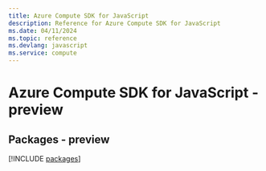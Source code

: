 ```yaml
---
title: Azure Compute SDK for JavaScript
description: Reference for Azure Compute SDK for JavaScript
ms.date: 04/11/2024
ms.topic: reference
ms.devlang: javascript
ms.service: compute
---
```

# Azure Compute SDK for JavaScript - preview
## Packages - preview
[!INCLUDE [packages](compute-index.md)]